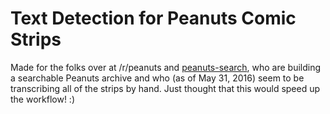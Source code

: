 # Text Detection for Peanuts Comic Strips
Made for the folks over at /r/peanuts and [peanuts-search](https://github.com/anjum-ahmed/peanuts-search), who are building a searchable Peanuts archive and who (as of May 31, 2016) seem to be transcribing all of the strips by hand. Just thought that this would speed up the workflow! :)
